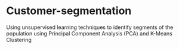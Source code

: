 # Customer-segmentation
Using unsupervised learning techniques to identify segments of the population using Principal Component Analysis (PCA) and K-Means Clustering
